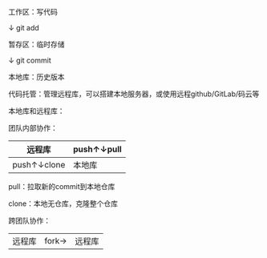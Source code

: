 工作区：写代码

   ↓ git add

暂存区：临时存储

   ↓ git commit

本地库：历史版本



代码托管：管理远程库，可以搭建本地服务器，或使用远程github/GitLab/码云等



本地库和远程库：

团队内部协作：

| 远程库 | push↑↓pull |
| - | - |
| push↑↓clone | 本地库 |


pull：拉取新的commit到本地仓库

clone：本地无仓库，克隆整个仓库

跨团队协作：

|   |   |   |
| - | - | - |
| 远程库 | fork→ | 远程库 |


